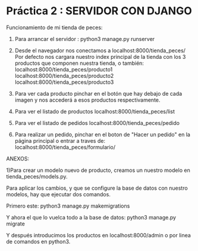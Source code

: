 # Práctica 2 : SERVIDOR CON DJANGO
Funcionamiento de mi tienda de peces:

1) Para arrancar el servidor :
      python3 manage.py runserver

2) Desde el navegador nos conectamos a localhost:8000/tienda_peces/
    Por defecto nos cargara nuestro index principal de la tienda con los
    3 productos que componen nuestra tienda, o también:
      localhost:8000/tienda_peces/producto1
      localhost:8000/tienda_peces/producto2
      localhost:8000/tienda_peces/producto3

3) Para ver cada producto pinchar en el botón que hay debajo de cada imagen
    y nos accederá a esos productos respectivamente.

4) Para ver el listado de productos localhost:8000/tienda_peces/list

5) Para ver el listado de pedidos localhost:8000/tienda_peces/pedido

6) Para realizar un pedido, pinchar en el boton de "Hacer un pedido" en la
    página principal o entrar a traves de: localhost:8000/tienda_peces/formulario/

ANEXOS:

1)Para crear un modelo nuevo de producto, creamos un nuestro modelo en tienda_peces/models.py.

  Para aplicar los cambios, y que se configure la base de datos con nuestro modelos, hay que ejecutar dos comandos.

  Primero este:
    python3 manage.py makemigrations

  Y ahora el que lo vuelca todo a la base de datos:
    python3 manage.py migrate

  Y después introducimos los productos en localhost:8000/admin o por linea de comandos en python3.
